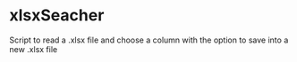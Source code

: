 # xlsxSeacher
Script to read a .xlsx file and choose a column with the option to save into a new .xlsx file
